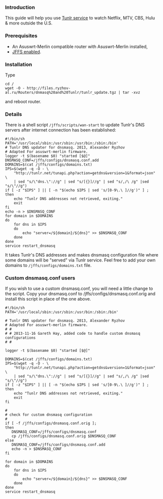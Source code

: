 ### Introduction ###

This guide will help you use [Tunlr service](http://tunlr.net/) to watch Netflix, MTV, CBS, Hulu & more outside the U.S.

### Prerequisites ###

* An Asuswrt-Merlin compatible router with Asuswrt-Merlin installed,
* [JFFS enabled](https://github.com/RMerl/asuswrt-merlin/wiki/JFFS).

### Installation ###

Type

    cd /
    wget -O - http://files.ryzhov-al.ru/Routers/dnmasq%20and%20Tunlr/tunlr_update.tgz | tar -xvz

and reboot router.

### Details ###

There is a shell script `/jffs/scripts/wan-start` to update Tunlr's DNS servers after internet connection has been established:

    #!/bin/sh
    PATH='/usr/local/sbin:/usr/sbin:/usr/bin:/sbin:/bin'
    # Tunlr DNS updater for dnsmasq. 2013, Alexander Ryzhov
    # Adapted For asuswrt-merlin firmware.
    logger -t $(basename $0) "started [$@]"
    DNSMASQ_CONF=/jffs/configs/dnsmasq.conf.add
    DOMAINS=$(cat /jffs/configs/domains.txt)
    IPS=$(wget -q -O - \
        "http://tunlr.net/tunapi.php?action=getdns&version=1&format=json" \
        | sed "s/\"dns.\"://g" | sed "s/[{}]//g" | sed "s/,/\ /g" |sed "s/\"//g")
    if [ -z "$IPS" ] || [ -n "$(echo $IPS | sed 's/[0-9\.\ ]//g')" ] ; then
        echo "Tunlr DNS addresses not retrieved, exiting."
        exit
    fi
    echo -n > $DNSMASQ_CONF
    for domain in $DOMAINS
    do
        for dns in $IPS
        do
            echo "server=/${domain}/${dns}" >> $DNSMASQ_CONF
        done
    done
    service restart_dnsmasq

It takes Tunlr's DNS addresses and makes dnsmasq configuration file where some domains will be "served" via Tunlr service. Feel free to add your own domains to `/jffs/configs/domains.txt` file.

### Custom dnsmasq.conf users ###

If you wish to use a custom dnsmasq.conf, you will need a little change to the script. Copy your dnsmasq.conf to /jffs/configs/dnsmasq.conf.orig and install this script in place of the one above.

    #!/bin/sh
    PATH='/usr/local/sbin:/usr/sbin:/usr/bin:/sbin:/bin'

    # Tunlr DNS updater for dnsmasq. 2013, Alexander Ryzhov
    # Adapted For asuswrt-merlin firmware.
    # #
    # # 2013-11-16 Gareth Hay, added code to handle custom dnsmasq configurations
    # #

    logger -t $(basename $0) "started [$@]"

    DOMAINS=$(cat /jffs/configs/domains.txt)
    IPS=$(wget -q -O - \
        "http://tunlr.net/tunapi.php?action=getdns&version=1&format=json" \
        | sed "s/\"dns.\"://g" | sed "s/[{}]//g" | sed "s/,/\ /g" |sed "s/\"//g")
    if [ -z "$IPS" ] || [ -n "$(echo $IPS | sed 's/[0-9\.\ ]//g')" ] ; then
        echo "Tunlr DNS addresses not retrieved, exiting."
        exit
    fi

    #
    # check for custom dnsmasq configuration
    #
    if [ -f /jffs/configs/dnsmasq.conf.orig ];
    then
       DNSMASQ_CONF=/jffs/configs/dnsmasq.conf
       cp /jffs/configs/dnsmasq.conf.orig $DNSMASQ_CONF
    else
       DNSMASQ_CONF=/jffs/configs/dnsmasq.conf.add
       echo -n > $DNSMASQ_CONF
    fi

    for domain in $DOMAINS
    do
        for dns in $IPS
        do
            echo "server=/${domain}/${dns}" >> $DNSMASQ_CONF
        done
    done
    service restart_dnsmasq
